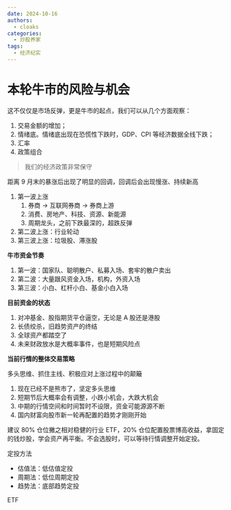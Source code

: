 ```yaml
---
date: 2024-10-16
authors:
  - cloaks
categories:
  - 炒股养家
tags:
  - 经济纪实
---
```


# 本轮牛市的风险与机会

这不仅仅是市场反弹，更是牛市的起点，我们可以从几个方面观察：

1. 交易金额的增加；
2. 情绪底。情绪底出现在恐慌性下跌时，GDP、CPI 等经济数据全线下跌；
3. 汇率
4. 政策组合

> 我们的经济政策非常保守

<!-- more -->

距离 9 月末的暴涨后出现了明显的回调，回调后会出现慢涨、持续新高

1. 第一波上涨
      1. 券商 $\rightarrow$ 互联网券商 $\rightarrow$ 券商上游
      2. 消费、房地产、科技、资源、新能源
      3. 周期龙头，之前下跌最深的，超跌反弹
2. 第二波上涨：行业轮动
3. 第三波上涨：垃圾股、滞涨股

**牛市资金节奏**

1. 第一波：国家队、聪明散户、私募入场、套牢的散户卖出
2. 第二波：大量跟风资金入场，机构，外资入场
3. 第三波：小白、杠杆小白、基金小白入场

**目前资金的状态**

1. 对冲基金、股指期货平仓逼空，无论是 A 股还是港股
2. 长债绞杀，旧趋势资产的终结
3. 全球资产都踏空了
4. 未来财政放水是大概率事件，也是短期风险点

**当前行情的整体交易策略**

多头思维、抓住主线、积极应对上涨过程中的颠簸

1. 现在已经不是熊市了，坚定多头思维
2. 短期节后大概率会有调整，小跌小机会，大跌大机会
3. 中期的行情空间和时间暂时不设限，资金可能源源不断
4. 国内财富向股市新一轮再配置的趋势才刚刚开始

建议 80% 仓位撇之相对稳健的行业 ETF，20% 仓位配置股票博高收益，拿固定的钱炒股，学会资产再平衡。不会选股时，可以等待行情调整开始定投。

定投方法

* 估值法：低估值定投
* 周期法：低位周期定投
* 趋势法：底部趋势定投

ETF

